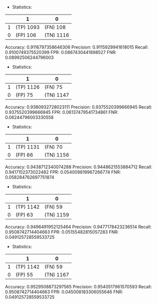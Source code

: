 * Statistics: 

|          |    1     |    0     |
|----------|----------|----------|
|    1     |(TP) 1093 | (FN) 108 |
|    0     | (FP) 106 |(TN) 1116 |
Accuracy: 0.9116797358646306
Precision: 0.9115929941618015
Recall: 0.9100749375520399
FPR: 0.0867430441898527
FNR: 0.08992506244796003
* Statistics: 

|          |    1     |    0     |
|----------|----------|----------|
|    1     |(TP) 1126 | (FN) 75  |
|    0     | (FP) 75  |(TN) 1147 |
Accuracy: 0.9380932728023111
Precision: 0.9375520399666945
Recall: 0.9375520399666945
FPR: 0.06137479541734861
FNR: 0.06244796003330558
* Statistics: 

|          |    1     |    0     |
|----------|----------|----------|
|    1     |(TP) 1131 | (FN) 70  |
|    0     | (FP) 66  |(TN) 1156 |
Accuracy: 0.9438712340074288
Precision: 0.9448621553884712
Recall: 0.9417152373022482
FPR: 0.054009819967266774
FNR: 0.058284762697751874
* Statistics: 

|          |    1     |    0     |
|----------|----------|----------|
|    1     |(TP) 1142 | (FN) 59  |
|    0     | (FP) 63  |(TN) 1159 |
Accuracy: 0.9496491952125464
Precision: 0.9477178423236514
Recall: 0.9508742714404663
FPR: 0.05155482815057283
FNR: 0.049125728559533725
* Statistics: 

|          |    1     |    0     |
|----------|----------|----------|
|    1     |(TP) 1142 | (FN) 59  |
|    0     | (FP) 55  |(TN) 1167 |
Accuracy: 0.9529508873297565
Precision: 0.9540517961570593
Recall: 0.9508742714404663
FPR: 0.045008183306055646
FNR: 0.049125728559533725